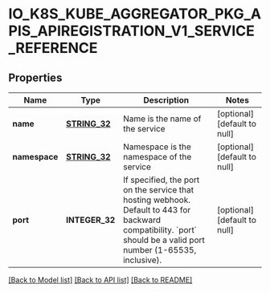 # IO_K8S_KUBE_AGGREGATOR_PKG_APIS_APIREGISTRATION_V1_SERVICE_REFERENCE

## Properties
Name | Type | Description | Notes
------------ | ------------- | ------------- | -------------
**name** | [**STRING_32**](STRING_32.md) | Name is the name of the service | [optional] [default to null]
**namespace** | [**STRING_32**](STRING_32.md) | Namespace is the namespace of the service | [optional] [default to null]
**port** | **INTEGER_32** | If specified, the port on the service that hosting webhook. Default to 443 for backward compatibility. &#x60;port&#x60; should be a valid port number (1-65535, inclusive). | [optional] [default to null]

[[Back to Model list]](../README.md#documentation-for-models) [[Back to API list]](../README.md#documentation-for-api-endpoints) [[Back to README]](../README.md)


